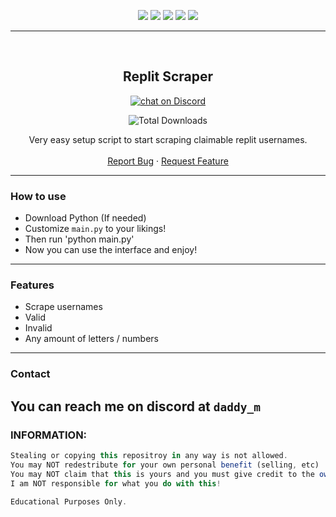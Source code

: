 <div id="top"></div>
<p align="center">
  <img src="https://img.shields.io/github/contributors/Jakee8718/Replit-Username-Scraper.svg?style=for-the-badge"/>
  <img src="https://img.shields.io/github/forks/Jakee8718/Replit-Username-Scraper.svg?style=for-the-badge"/>
  <img src="https://img.shields.io/github/stars/Jakee8718/Replit-Username-Scraper.svg?style=for-the-badge"/>
  <img src="https://img.shields.io/github/issues/Jakee8718/Replit-Username-Scraper.svg?style=for-the-badge"/>
  <img src="https://img.shields.io/github/license/Jakee8718/Replit-Username-Scraper.svg?style=for-the-badge"/>
</p>
  
---------------------------------------
  
<br/>
<div align="center">
  <a href="https://github.com/Jakee8718/Replit-Username-Scraper">
   <a></a>
  
  <h2 align="center">Replit Scraper </h3>

  <p>
    <a href="https://discord.gg/qybBqmkcnE">
        <img src="https://img.shields.io/discord/1072644441921306766?logo=discord"
            alt="chat on Discord"></a>
<p>
<p>

  <img alt="Total Downloads" src="https://img.shields.io/github/downloads/Jakee8718/Replit-Username-Scraper/total">


</p>

  <p align="center">
    Very easy setup script to start scraping claimable replit usernames.
    <br />
    <br />
    <a href="https://github.com/Jakee8718/Replit-Username-Scraper/issues">Report Bug</a>
    ·
    <a href="https://github.com/Jakee8718/Replit-Username-Scraper/pulls">Request Feature</a>
  </p>
</div>
<div></div>


---------------------------------------

### How to use

* Download Python (If needed)
* Customize `main.py` to your likings!
* Then run 'python main.py'
* Now you can use the interface and enjoy!

---------------------------------------

### Features
* Scrape usernames
* Valid
* Invalid
* Any amount of letters / numbers

---------------------------------------

### Contact
You can reach me on discord at `daddy_m`
---------------------------------------


### INFORMATION:

```js
Stealing or copying this repositroy in any way is not allowed.
You may NOT redestribute for your own personal benefit (selling, etc)
You may NOT claim that this is yours and you must give credit to the owner (Me)
I am NOT responsible for what you do with this!

Educational Purposes Only.
```
<br />
<br />
<br />
<br />
<br />
<br />
<br />
<br />
<br />
